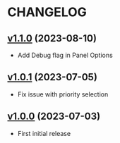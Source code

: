 # CHANGELOG

## [v1.1.0](https://github.com/NubeIO/grafana-rubix-os-read-write-panel/tree/v1.1.0) (2023-08-10)

- Add Debug flag in Panel Options

## [v1.0.1](https://github.com/NubeIO/grafana-rubix-os-read-write-panel/tree/v1.0.1) (2023-07-05)

- Fix issue with priority selection

## [v1.0.0](https://github.com/NubeIO/grafana-rubix-os-read-write-panel/tree/v1.0.0) (2023-07-03)

- First initial release
